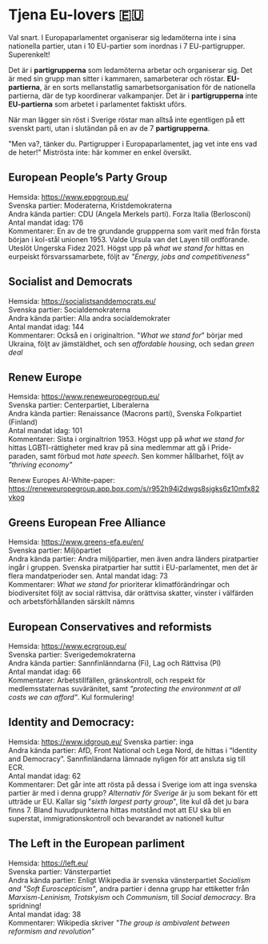 # Tjena Eu-lovers 🇪🇺

Val snart. I Europaparlamentet organiserar sig ledamöterna inte i sina nationella partier, utan i 10 EU-partier som inordnas i 7 EU-partigrupper. Superenkelt! 

Det är i **partigrupperna** som ledamöterna arbetar och organiserar sig. Det är med sin grupp man sitter i kammaren, samarbeterar och röstar. **EU-partierna**, är en sorts mellanstatlig samarbetsorganisation för de nationella partierna, där de typ koordinerar valkampanjer. Det är i **partigrupperna** inte **EU-partierna** som arbetet i parlamentet faktiskt uförs.

När man lägger sin röst i Sverige röstar man alltså inte egentligen på ett svenskt parti, utan i slutändan på en av de 7 **partigrupperna**. 

"Men va?, tänker du. Partigrupper i Europaparlamentet, jag vet inte ens vad de heter!" Miströsta inte: här kommer en enkel översikt.


## European People’s Party Group
Hemsida: https://www.eppgroup.eu/  
Svenska partier: Moderaterna, Kristdemokraterna  
Andra kända partier: CDU (Angela Merkels parti). Forza Italia (Berlosconi)  
Antal mandat idag: 176  
Kommentarer: En av de tre grundande gruppperna som varit med från första början i kol-stål unionen 1953. Valde Ursula van det Layen till ordförande. Uteslöt Ungerska Fidez 2021.
Högst upp på *what we stand for* hittas en eurpeiskt försvarssamarbete, följt av *"Energy, jobs and competitiveness"*  

## Socialist and Democrats
Hemsida: https://socialistsanddemocrats.eu/  
Svenska partier: Socialdemokraterna  
Andra kända partier: Alla andra socialdemokrater  
Antal mandat idag: 144  
Kommentarer: Också en i originaltrion. "*What we stand for*" börjar med Ukraina, följt av jämstäldhet, och sen *affordable housing*, och sedan *green deal*  

## Renew Europe
Hemsida: https://www.reneweuropegroup.eu/  
Svenska partier: Centerpartiet, Liberalerna  
Andra kända partier: Renaissance (Macrons parti), Svenska Folkpartiet (Finland)  
Antal mandat idag: 101  
Kommentarer: Sista i orginaltrion 1953. Högst upp på *what we stand for* hittas LGBTI-rättigheter med krav på sina medlemmar att gå i Pride-paraden, samt förbud mot *hate speech*. Sen kommer hållbarhet, följt av *"thriving economy"*  

Renew Europes AI-White-paper: https://reneweuropegroup.app.box.com/s/r952h94i2dwgs8sjgks6z10mfx82ykog

## Greens European Free Alliance
Hemsida: https://www.greens-efa.eu/en/  
Svenska partier: Miljöpartiet  
Andra kända partier: Andra miljöpartier, men även andra länders piratpartier ingår i gruppen. Svenska piratpartier har suttit i EU-parlamentet, men det är flera mandatperioder sen.
Antal mandat idag: 73  
Kommentarer: *What we stand for* prioriterar klimatförändringar och biodiversitet följt av social rättvisa, där orättvisa skatter, vinster i välfärden och arbetsförhållanden särskilt nämns  

## European Conservatives and reformists
Hemsida: https://www.ecrgroup.eu/  
Svenska partier: Sverigedemokraterna  
Andra kända partier: Sannfinlänndarna (Fi), Lag och Rättvisa (Pl)  
Antal mandat idag: 66  
Kommentarer: Arbetstillfällen, gränskontroll, och respekt för medlemsstaternas suväränitet, samt *"protecting the environment at all costs we can afford"*. Kul formulering!  

## Identity and Democracy: 
Hemsida: https://www.idgroup.eu/
Svenska partier: inga  
Andra kända partier: AfD, Front National och Lega Nord, de hittas i “Identity and Democracy”. Sannfinländarna lämnade nyligen för att ansluta sig till ECR.  
Antal mandat idag: 62  
Kommentarer: Det går inte att rösta på dessa i Sverige iom att inga svenska partier är med i denna grupp? *Alternativ för Sverige* är ju som bekant för ett utträde ur EU. Kallar sig "*sixth largest party group*", lite kul då det ju bara finns 7. Bland huvudpunkterna hittas motstånd mot att EU ska bli en superstat, immigrationskontroll och bevarandet av nationell kultur  


## The Left in the European parliment
Hemsida: https://left.eu/  
Svenska partier: Vänsterpartiet  
Andra kända partier: Enligt Wikipedia är svenska vänsterpartiet *Socialism and "Soft Euroscepticism"*, andra partier i denna grupp har ettiketter från *Marxism-Leninism, Trotskyism* och *Communism*, till *Social democracy*. Bra spridning!  
Antal mandat idag: 38  
Kommentarer: Wikipedia skriver *"The group is ambivalent between reformism and revolution"*  
